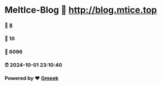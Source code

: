 # MeltIce-Blog :link: http://blog.mtice.top 
### :page_facing_up: [8](http://blog.mtice.top/tag.html) 
### :speech_balloon: 10 
### :hibiscus: 6096 
### :alarm_clock: 2024-10-01 23:10:40 
### Powered by :heart: [Gmeek](https://github.com/Meekdai/Gmeek)
